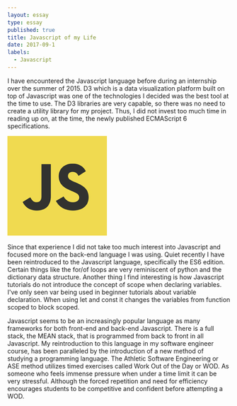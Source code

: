 ```yaml
---
layout: essay
type: essay
published: true
title: Javascript of my Life
date: 2017-09-1
labels:
  - Javascript 
---
```


I have encountered the Javascript language before during an internship 
over the summer of 2015. D3 which is a data visualization platform built 
on top of Javascript was one of the technologies I decided was the best 
tool at the time to use. The D3 libraries are very capable, so there was 
no need to create a utility library for my project. Thus, I did not 
invest too much time in reading up on, at the time, the newly published 
ECMAScript 6 specifications.

<img class="ui tiny left circular floated image" src="../images/javascript.png">

Since that experience I did not take too much interest into Javascript 
and focused more on the back-end language I was using. Quiet recently I 
have been reintroduced to the Javascript language, specifically the ES6 
edition. Certain things like the for/of loops are very reminiscent of 
python and the dictionary data structure. Another thing I find 
interesting is how Javascript tutorials do not introduce the concept of 
scope when declaring variables. I've only seen var being used in beginner 
tutorials about variable declaration. When using let and const it changes 
the variables from function scoped to block scoped.


Javascript seems to be an increasingly popular language as many 
frameworks for both front-end and back-end Javascript. There is a full 
stack, the MEAN stack, that is programmed from back to front in all 
Javascript. My reintroduction to this language in my software engineer 
course, has been paralleled by the introduction of a new method of 
studying a programming language. The Athletic Software Engineering or ASE 
method utilizes timed exercises called Work Out of the Day or WOD. As 
someone who feels immense pressure when under a time limit it can be very 
stressful. Although the forced repetition and need for efficiency 
encourages students to be competitive and confident before attempting a 
WOD. 



